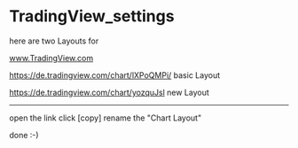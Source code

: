 # TradingView_settings

here are two Layouts for

www.TradingView.com

https://de.tradingview.com/chart/lXPoQMPi/  basic Layout

https://de.tradingview.com/chart/yozquJsl   new Layout

---------------------
open the link
click [copy]
rename the "Chart Layout"

done  :-)
